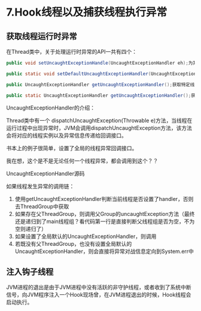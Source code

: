# 7.Hook线程以及捕获线程执行异常

## 获取线程运行时异常
在Thread类中，关于处理运行时异常的API一共有四个：
```java
public void setUncaughtExceptionHandle(UncaughtExceptionHandler eh);为某个特定线程指定UncaughtExceptionHandler。

public static void setDefaultUncaughtExceptionHandler(UncaughtExceptionHandler eh);设置全局的UncaughtExceptionHandler

public UncaughtExceptionHandler getUncaughtExceptionHandler();获取特定线程的UncaughtExceptionHandler

public static UncaughtExceptionHandler getUncaughtExceptionHandler();获取全局的UncaughtExceptionHandler

```

UncaughtExceptionHandler的介绍：

Thread类中有一个 dispatchUncaughtException(Throwable e)方法，当线程在运行过程中出现异常时，JVM会调用dispatchUncaughtException方法，该方法会将对应的线程实例以及异常信息传递给回调接口。

书本上的例子很简单，设置了全局的线程异常回调接口。

我在想，这个是不是无论任何一个线程异常，都会调用到这个？？

UncaughtExceptionHandler源码

如果线程发生异常的调用链：

1. 使用getUncaughtExceptionHandler判断当前线程是否设置了handler，否则去ThreadGroup中获取
2. 如果存在父ThreadGroup，则调用父Group的uncaughtException方法（最终还是递归到了main线程组？看代码第一行是直接判断父线程组是否为空，不为空则递归了）
3. 如果设置了全局默认的UncaughtExceptionHandler，则调用
4. 若既没有父ThreadGroup，也没有设置全局默认的UncaughtExceptionHandler，则会直接将异常对战信息定向到System.err中

## 注入钩子线程
JVM进程的退出是由于JVM进程中没有活跃的非守护线程，或者收到了系统中断信号，向JVM程序注入一个Hook现场曾，在JVM进程退出的时候，Hook线程会启动执行。
